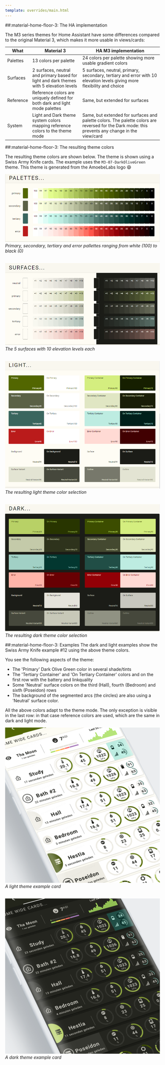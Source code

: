 ```yaml
---
template: overrides/main.html
---
```


##:material-home-floor-3: The HA implementation

The M3 series themes for Home Assistant have some differences compared to the original Material 3, which makes it more usable in views/cards:

| What | Material 3 | HA M3 implementation |
| ---- | ---------- |  ------------------- |
| Palettes | 13 colors per palette | 24 colors per palette showing more usable gradient colors |
| Surfaces | 2 surfaces, neutral and primary based for light and dark themes with 5 elevation levels | 5 surfaces, neutral, primary, secondary, tertiary and error with 10 elevation levels giving more flexibility and choice |
| Reference | Reference colors are uniquely defined for both dark and light mode palettes | Same, but extended for surfaces |
| System | Light and Dark theme system colors mapping reference colors to the theme mode | Same, but extended for surfaces and palette colors. The palette colors are reversed for the Dark mode: this prevents any change in the view/card | 

##:material-home-floor-3: The resulting theme colors

The resulting theme colors are shown below. The theme is shown using a Swiss Army Knife cards. The example uses the `M3-07-DarkOliveGreen` theme. This theme is generated from the AmoebeLabs logo :smile:

[![M3 Palettes]][M3 Palettes]
_Primary, secondary, tertiary and error pallettes ranging from white (100) to black (0)_


<br>[![M3 Surfaces]][M3 Surfaces]
_The 5 surfaces with 10 elevation levels each_


<br>[![M3 Light]][M3 Light]
_The resulting light theme color selection_

<br>[![M3 Dark]][M3 Dark]
_The resulting dark theme color selection_

  [M3 Palettes]: ../assets/screenshots/m3-theme-07-palettes.png
  [M3 Surfaces]: ../assets/screenshots/m3-theme-07-surfaces.png
  [M3 Light]: ../assets/screenshots/m3-theme-07-light.png
  [M3 Dark]: ../assets/screenshots/m3-theme-07-dark.png
  

##:material-home-floor-3: Examples
The dark and light examples show the Swiss Army Knife example \#12 using the above theme colors.

You see the following aspects of the theme:
- The 'Primary' Dark Olive Green color in several shade/tints
- The 'Tertiary Container' and 'On Tertiary Container' colors and on the first row with the battery and linkquality
- Some 'Neutral' surface colors on the third (Hall), fourth (Bedroom) and sixth (Poseidon) rows
- The background of the segmented arcs (the circles) are also using a 'Neutral' surface color.

All the above colors adapt to the theme mode. The only exception is visible in the last row: in that case reference colors are used, which are the same in dark and light mode.

[![M3 Example Light]][M3 Example Light]
_A light theme example card_

<br>[![M3 Example Dark]][M3 Example Dark]
_A dark theme example card_

  [M3 Example Light]: ../assets/screenshots/m3-example-07-light.png
  [M3 Example Dark]: ../assets/screenshots/m3-example-07-dark.png
